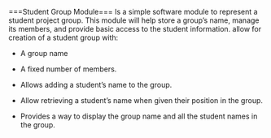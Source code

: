 ===Student Group Module===
Is a simple software module to represent a student project group. 
This module will help store a group’s name, manage its members, and provide basic access to the student information.
allow for creation of a student group with:

- A group name

- A fixed number of members.

- Allows adding a student’s name to the group.

- Allow retrieving a student’s name when given their position in the group.

- Provides a way to display the group name and all the student names in the group.

